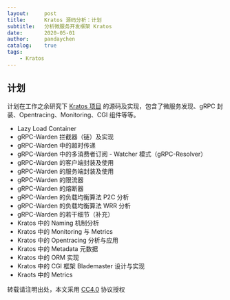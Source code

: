 ```yaml
---
layout:     post
title:      Kratos 源码分析：计划
subtitle:   分析微服务开发框架 Kratos
date:       2020-05-01
author:     pandaychen
catalog:    true
tags:
    - Kratos
---
```


##  计划

计划在工作之余研究下 [Kratos 项目](https://github.com/go-kratos/kratos) 的源码及实现，包含了微服务发现、gRPC 封装、Opentracing、Monitoring、CGI 组件等等。

-   Lazy Load Container
-   gRPC-Warden 拦截器（链）及实现
-   gRPC-Warden 中的超时传递
-   gRPC-Warden 中的多消费者订阅 - Watcher 模式（gRPC-Resolver）
-   gRPC-Warden 的客户端封装及使用
-   gRPC-Warden 的服务端封装及使用
-   gRPC-Warden 的限流器
-   gRPC-Warden 的熔断器
-   gRPC-Warden 的负载均衡算法 P2C 分析
-   gRPC-Warden 的负载均衡算法 WRR 分析
-   gRPC-Warden 的若干细节（补充）
-   Kratos 中的 Naming 机制分析
-   Kratos 中的 Monitoring 与 Metrics
-   Kratos 中的 Opentracing 分析与应用
-   Kratos 中的 Metadata 元数据
-   Kratos 中的 ORM 实现
-   Kratos 中的 CGI 框架 Blademaster 设计与实现
-   Kraots 中的 Metrics


转载请注明出处，本文采用 [CC4.0](http://creativecommons.org/licenses/by-nc-nd/4.0/) 协议授权